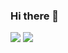 ### Hi there 👋
<img src="https://github-readme-stats.vercel.app/api?username=Noufel17&theme=prussian&count_private=true)](https://github.com/anuraghazra/github-readme-stats"/>
<img src="https://github-readme-stats.vercel.app/api/top-langs?username=Noufel17&theme=prussian"/>
